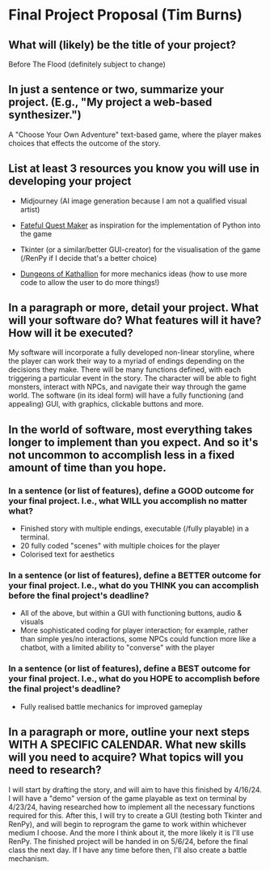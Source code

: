 # Final Project Proposal (Tim Burns)

## What will (likely) be the title of your project?

Before The Flood (definitely subject to change)

## In just a sentence or two, summarize your project. (E.g., "My project a web-based synthesizer.")

A "Choose Your Own Adventure" text-based game, where the player makes choices that effects the outcome of the story.

## List at least 3 resources you know you will use in developing your project

- Midjourney (AI image generation because I am not a qualified visual artist)

- [Fateful Quest Maker](https://github.com/talkol/fateful-quest-maker) as inspiration for the implementation of Python into the game

- Tkinter (or a similar/better GUI-creator) for the visualisation of the game (/RenPy if I decide that's a better choice)

- [Dungeons of Kathallion](https://github.com/Dungeons-of-Kathallion/Dungeons-of-Kathallion/tree/main) for more mechanics ideas (how to use more code to allow the user to do more things!)

## In a paragraph or more, detail your project. What will your software do? What features will it have? How will it be executed?

My software will incorporate a fully developed non-linear storyline, where the player can work their way to a myriad of endings depending on the decisions they make. There will be many functions defined, with each triggering a particular event in the story. The character will be able to fight monsters, interact with NPCs, and navigate their way through the game world. The software (in its ideal form) will have a fully functioning (and appealing) GUI, with graphics, clickable buttons and more.

## In the world of software, most everything takes longer to implement than you expect. And so it's not uncommon to accomplish less in a fixed amount of time than you hope.

### In a sentence (or list of features), define a GOOD outcome for your final project. I.e., what WILL you accomplish no matter what?

- Finished story with multiple endings, executable (/fully playable) in a terminal.
- 20 fully coded "scenes" with multiple choices for the player
- Colorised text for aesthetics

### In a sentence (or list of features), define a BETTER outcome for your final project. I.e., what do you THINK you can accomplish before the final project's deadline?

- All of the above, but within a GUI with functioning buttons, audio & visuals
- More sophisticated coding for player interaction; for example, rather than simple yes/no interactions, some NPCs could function more like a chatbot, with a limited ability to "converse" with the player

### In a sentence (or list of features), define a BEST outcome for your final project. I.e., what do you HOPE to accomplish before the final project's deadline?

- Fully realised battle mechanics for improved gameplay

## In a paragraph or more, outline your next steps WITH A SPECIFIC CALENDAR. What new skills will you need to acquire? What topics will you need to research?

I will start by drafting the story, and will aim to have this finished by 4/16/24. I will have a "demo" version of the game playable as text on terminal by 4/23/24, having researched how to implement all the necessary functions required for this. After this, I will try to create a GUI (testing both Tkinter and RenPy), and will begin to reprogram the game to work within whichever medium I choose. And the more I think about it, the more likely it is I'll use RenPy. The finished project will be handed in on 5/6/24, before the final class the next day. If I have any time before then, I'll also create a battle mechanism.
